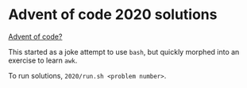 # Advent of code 2020 solutions
[Advent of code?](https://adventofcode.com)

This started as a joke attempt to use `bash`, but quickly morphed into an exercise to learn `awk`.

To run solutions, `2020/run.sh <problem number>`.
